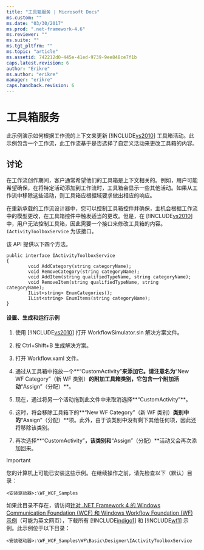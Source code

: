 ```yaml
---
title: "工具箱服务 | Microsoft Docs"
ms.custom: ""
ms.date: "03/30/2017"
ms.prod: ".net-framework-4.6"
ms.reviewer: ""
ms.suite: ""
ms.tgt_pltfrm: ""
ms.topic: "article"
ms.assetid: 742212d0-445e-41ed-9739-9ee848ce7f1b
caps.latest.revision: 6
author: "Erikre"
ms.author: "erikre"
manager: "erikre"
caps.handback.revision: 6
---
```

# 工具箱服务
此示例演示如何根据工作流的上下文来更新 [!INCLUDE[vs2010](../../../../includes/vs2010-md.md)] 工具箱活动。此示例包含一个工作流，此工作流基于是否选择了自定义活动来更改工具箱的内容。  
  
## 讨论  
 在工作流创作期间，客户通常希望他们的工具箱是上下文相关的。例如，用户可能希望确保，在将特定活动添加到工作流时，工具箱会显示一些其他活动。如果从工作流中移除这些活动，则工具箱应根据域要求做出相应的响应。  
  
 在重新承载的工作流设计器中，您可以控制工具箱控件并确保，主机会根据工作流中的模型更改，在工具箱控件中触发适当的更改。但是，在 [!INCLUDE[vs2010](../../../../includes/vs2010-md.md)] 中，用户无法控制工具箱，因此需要一个接口来修改工具箱的内容。`IActivityToolboxService` 为该接口。  
  
 该 API 提供以下四个方法。  
  
```  
public interface IActivityToolboxService   
{   
        void AddCategory(string categoryName);   
        void RemoveCategory(string categoryName);   
        void AddItem(string qualifiedTypeName, string categoryName);   
        void RemoveItem(string qualifiedTypeName, string categoryName);   
        IList<string> EnumCategories();   
        IList<string> EnumItems(string categoryName);   
}  
```  
  
#### 设置、生成和运行示例  
  
1.  使用 [!INCLUDE[vs2010](../../../../includes/vs2010-md.md)] 打开 WorkflowSimulator.sln 解决方案文件。  
  
2.  按 Ctrl\+Shift\+B 生成解决方案。  
  
3.  打开 Workflow.xaml 文件。  
  
4.  通过从工具箱中拖放一个**“CustomActivity”**来添加它。请注意名为**“New WF Category”（新 WF 类别）**的附加工具箱类别，它包含一个附加活动**“Assign”（分配）**。  
  
5.  现在，通过将另一个活动拖到此文件中来取消选择**“CustomActivity”**。  
  
6.  这时，将会移除工具箱下的**“New WF Category”（新 WF 类别）**类别中的**“Assign”（分配）**项。此外，由于该类别中没有剩下其他任何项，因此还将移除该类别。  
  
7.  再次选择**“CustomActivity”**，该类别和**“Assign”（分配）**活动又会再次添加回来。  
  
> [!IMPORTANT]
>  您的计算机上可能已安装这些示例。在继续操作之前，请先检查以下（默认）目录：  
>   
>  `<安装驱动器>:\WF_WCF_Samples`  
>   
>  如果此目录不存在，请访问[针对 .NET Framework 4 的 Windows Communication Foundation \(WCF\) 和 Windows Workflow Foundation \(WF\) 示例](http://go.microsoft.com/fwlink/?LinkId=150780)（可能为英文网页），下载所有 [!INCLUDE[indigo1](../../../../includes/indigo1-md.md)] 和 [!INCLUDE[wf1](../../../../includes/wf1-md.md)] 示例。此示例位于以下目录：  
>   
>  `<安装驱动器>:\WF_WCF_Samples\WF\Basic\Designer\IActivityToolboxService`